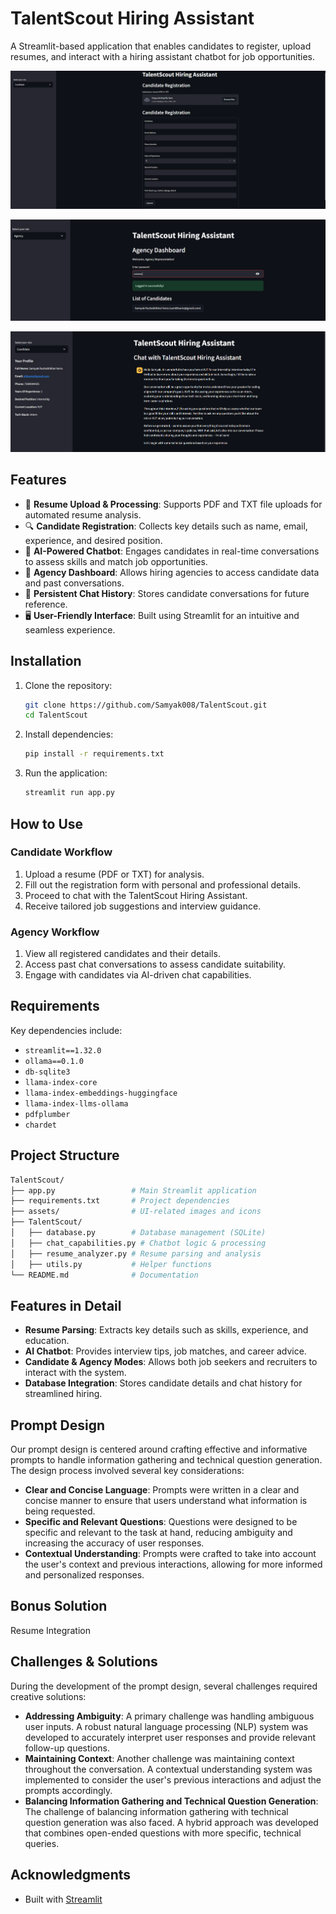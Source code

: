# TalentScout Hiring Assistant

A Streamlit-based application that enables candidates to register, upload resumes, and interact with a hiring assistant chatbot for job opportunities.

![TalentScout Interface](assets/file_2025-02-07_11.31.37.png)

![Agency Dashboard](assets/file_2025-02-07_11.36.21.png)

![Chatbot Interface](assets/file_2025-02-07_11.38.31.png)
## Features

- 📄 **Resume Upload & Processing**: Supports PDF and TXT file uploads for automated resume analysis.
- 🔍 **Candidate Registration**: Collects key details such as name, email, experience, and desired position.
- 🤖 **AI-Powered Chatbot**: Engages candidates in real-time conversations to assess skills and match job opportunities.
- 🏢 **Agency Dashboard**: Allows hiring agencies to access candidate data and past conversations.
- 🔄 **Persistent Chat History**: Stores candidate conversations for future reference.
- 🖥️ **User-Friendly Interface**: Built using Streamlit for an intuitive and seamless experience.

## Installation

1. Clone the repository:

   ```bash
   git clone https://github.com/Samyak008/TalentScout.git
   cd TalentScout
   ```

2. Install dependencies:

   ```bash
   pip install -r requirements.txt
   ```
3. Run the application:

   ```bash
   streamlit run app.py
   ```

## How to Use

### Candidate Workflow
1. Upload a resume (PDF or TXT) for analysis.
2. Fill out the registration form with personal and professional details.
3. Proceed to chat with the TalentScout Hiring Assistant.
4. Receive tailored job suggestions and interview guidance.

### Agency Workflow
1. View all registered candidates and their details.
2. Access past chat conversations to assess candidate suitability.
3. Engage with candidates via AI-driven chat capabilities.

## Requirements

Key dependencies include:

- `streamlit==1.32.0`
- `ollama==0.1.0`
- `db-sqlite3`
- `llama-index-core`
- `llama-index-embeddings-huggingface`
- `llama-index-llms-ollama`
- `pdfplumber`
- `chardet`
 
## Project Structure

```bash
TalentScout/
├── app.py                 # Main Streamlit application
├── requirements.txt       # Project dependencies
├── assets/                # UI-related images and icons
├── TalentScout/
│   ├── database.py        # Database management (SQLite)
│   ├── chat_capabilities.py # Chatbot logic & processing
│   ├── resume_analyzer.py # Resume parsing and analysis
│   ├── utils.py           # Helper functions
└── README.md              # Documentation
```

## Features in Detail

- **Resume Parsing**: Extracts key details such as skills, experience, and education.
- **AI Chatbot**: Provides interview tips, job matches, and career advice.
- **Candidate & Agency Modes**: Allows both job seekers and recruiters to interact with the system.
- **Database Integration**: Stores candidate details and chat history for streamlined hiring.

## Prompt Design

Our prompt design is centered around crafting effective and informative prompts to handle information gathering and technical question generation. The design process involved several key considerations:

* **Clear and Concise Language**: Prompts were written in a clear and concise manner to ensure that users understand what information is being requested.
* **Specific and Relevant Questions**: Questions were designed to be specific and relevant to the task at hand, reducing ambiguity and increasing the accuracy of user responses.
* **Contextual Understanding**: Prompts were crafted to take into account the user's context and previous interactions, allowing for more informed and personalized responses.

## Bonus Solution 

Resume Integration

## Challenges & Solutions

During the development of the prompt design, several challenges required creative solutions:

* **Addressing Ambiguity**: A primary challenge was handling ambiguous user inputs. A robust natural language processing (NLP) system was developed to accurately interpret user responses and provide relevant follow-up questions.
* **Maintaining Context**: Another challenge was maintaining context throughout the conversation. A contextual understanding system was implemented to consider the user's previous interactions and adjust the prompts accordingly.
* **Balancing Information Gathering and Technical Question Generation**: The challenge of balancing information gathering with technical question generation was also faced. A hybrid approach was developed that combines open-ended questions with more specific, technical queries.

## Acknowledgments

- Built with [Streamlit](https://streamlit.io/)
